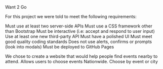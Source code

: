 Want 2 Go 

For this project we were told to meet the following requirements:

Must use at least two server-side APIs
Must use a CSS framework other than Bootstrap
Must be interactive (i.e: accept and respond to user input)
Use at least one new third-party API
Must have a polished UI
Must meet good quality coding standards
Does not use alerts, confirms or prompts (look into modals)
Must be deployed to GitHub Pages

We chose to create a website that would help people find events nearby to attend. 
Allows users to choose events Nationwide.
Choose by event or city

